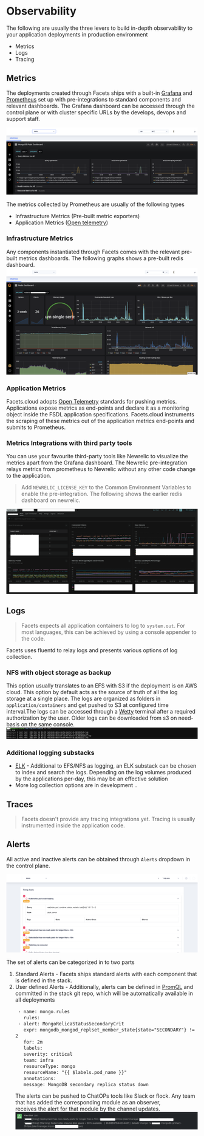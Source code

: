 # Observability
The following are usually the three levers to build in-depth observability to your application deployments in production environment
* Metrics
* Logs
* Tracing

## Metrics
The deployments created through Facets ships with a built-in [Grafana](https://grafana.com/) and [Prometheus](https://prometheus.io/) set up with pre-integrations to standard components and relevant dashboards.
The Grafana dashboard can be accessed through the control plane or with cluster specific URLs by the develops, devops and support staff.

![Grafana Dashboard](../media/grafana.png)

The metrics collected by Prometheus are usually of the following types
* Infrastructure Metrics (Pre-built metric exporters)
* Application Metrics ([Open telemetry](https://opentelemetry.io/))

### Infrastructure Metrics
Any components instantiated through Facets comes with the relevant pre-built metrics dashboards. The following
graphs shows a pre-built redis dashboard. 
![Redis Dashboard](../media/redis.png)


### Application Metrics

Facets.cloud adopts [Open Telemetry](https://opentelemetry.io/) standards for pushing metrics. Applications expose metrics as end-points and declare it as a
monitoring object inside the FSDL application specifications. Facets.cloud instruments the scraping of these metrics out of the application metrics end-points and submits to Prometheus.


### Metrics Integrations with third party tools

You can use your favourite third-party tools like Newrelic to visualize the metrics apart
from the Grafana dashboard. The Newrelic pre-integration relays metrics from prometheus to Newrelic without any other code change
to the application.
>Add `NEWRELIC_LICENSE_KEY` to the Common Environment Variables to enable the pre-integration. The following shows the earlier
> redis dashboard on newrelic.

![Newrelic redis Dashboard](../media/redisnewrelic.png)
## Logs

>Facets expects all application containers to log to `system.out`. For most languages, this can be achieved by using a console appender to the code. 

Facets uses fluentd to relay logs and presents various options of log collection. 
### NFS with object storage as backup
This option usually translates to an EFS with S3 if the deployment is on AWS cloud. This option by default acts as
the source of truth of all the log storage at a single place. The logs are organized as folders in `application/containers` and get pushed to S3 
at configured time interval.The logs can be accessed through a [Wetty](https://www.npmjs.com/package/wetty) terminal after a required authorization by the user. Older logs can be downloaded from s3 on need-basis on the same console.
![Wetty login](../media/wetty.png)

### Additional logging substacks
* [ELK](https://www.elastic.co/what-is/elk-stack) - Additional to EFS/NFS as logging, an ELK substack can be chosen to index and search the logs. 
Depending on the log volumes produced by the applications per-day, this may be an effective solution
* More log collection options are in development ..   
  
  


## Traces

>Facets doesn't provide any tracing integrations yet. Tracing is usually instrumented inside the application code.


## Alerts

All active and inactive alerts can be obtained through `Alerts` dropdown in the control plane. 

![Alert login](../media/alerts.png)

The set of alerts can be categorized in to two parts
1. Standard Alerts - Facets ships standard alerts with each component that is defined in the stack. 
2. User defined Alerts - Additionally, alerts can be defined in [PromQL](https://prometheus.io/docs/prometheus/latest/querying/basics/) and committed in
the stack git repo, which will be automatically available in all deployments
   ````
    - name: mongo.rules
      rules:
    - alert: MongoRelicaStatusSecondaryCrit
      expr: mongodb_mongod_replset_member_state{state="SECONDARY"} != 2
      for: 2m
      labels:
      severity: critical
      team: infra
      resourceType: mongo
      resourceName: "{{ $labels.pod_name }}"
      annotations:
      message: MongoDB secondary replica status down
   ````
   The alerts can be pushed to ChatOPs tools like Slack or flock. Any team that has added the corresponding module as an observer,  
receives the alert for that module by the channel updates.
   ![Flock Alert](../media/flock.png)
   